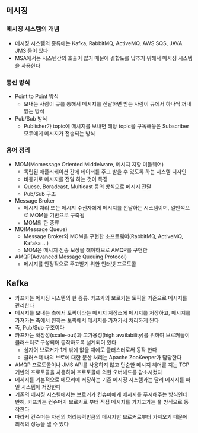 ## 메시징

### 메시징 시스템의 개념

- 메시징 시스템의 종류에는 Kafka, RabbitMQ, ActiveMQ, AWS SQS, JAVA JMS 등이 있다
- MSA에서는 시스템간의 호출이 많기 때문에 결합도를 납추기 위해서 메시징 시스템을 사용한다

### 통신 방식

- Point to Point 방식
    - 보내는 사람이 큐를 통해서 메시지를 전달하면 받는 사람이 큐에서 하나씩 꺼내 읽는 방식
- Pub/Sub 방식
    - Publisher가 topic에 메시지를 보내면 해당 topic을 구독해놓은 Subscriber 모두에게 메시지가 전송되는 방식

### 용어 정리

- MOM(Momessage Oriented Middelware, 메시지 지향 미들웨어)
    - 독립된 애플리케이션 간에 데이터를 주고 받을 수 있도록 하는 시스템 디자인
    - 비동기로 메시지를 전달 하는 것이 특징
    - Quese, Boradcast, Multicast 등의 방식으로 메시지 전달
    - Pub/Sub 구조
- Message Broker
    - 메시지 처리 또는 메시지 수신자에게 메시지를 전달하는 시스템이며, 일반적으로 MOM을 기반으로 구축됨
    - MOM의 한 종류
- MQ(Message Queue)
    - Message Broker와 MOM을 구현한 소프트웨어(RabbitMQ, ActiveMQ, Kafaka ...)
    - MOM은 메시지 전송 보장을 해야하므로 AMQP를 구현한
- AMQP(Advanced Message Queuing Protocol)
    - 메시지를 안정적으로 주고받기 위한 인터넷 프로토콜

## Kafka

- 카프카는 메시징 시스템의 한 종류. 카프카의 보로커는 토픽을 기준으로 메시지를 관리한다
- 메시지를 보내는 측에서 토픽이라는 메시지 저장소에 메시지를 저장하고, 메시지를 가져가는 측에서 원하는 토픽에서 메시지를 가져가서 처리하게 된다
- 즉, Pub/Sub 구조이다
- 카프카는 확장성(scale-out)과 고가용성(high availability)를 위하여 브로커들이 클러스터로 구성되어 동작하도록 설계되어 있다
    - 심지어 브로커가 1개 밖에 없을 때에도 클러스터로써 동작 한다
    - 클러스터 내의 브로에 대한 분산 처리는 Apache ZooKeeper가 담당한다
- AMQP 프로토콜이나 JMS API를 사용하지 않고 단순한 메시지 헤더를 지는 TCP기반의 프로토콜을 사용하여 프로토콜에 의한 오버헤드를 감소시켰다
- 메세지를 기본적으로 메모리에 저장하는 기존 메시징 시스템과는 달리 메시지를 파일 시스템에 저장한다
- 기존의 메시징 시스템에서는 브로커가 컨슈머에게 메시지를 푸시해주는 방식인데 반해, 카프카는 컨슈머가 브로커로 부터 직접 메시지를 가지고가는 풀 방식으로 동작한다
- 따라서 컨슈머는 자신의 처리능력만큼의 메시지만 브로커로부터 가져오기 때문에 최적의 성능을 낼 수 있다 